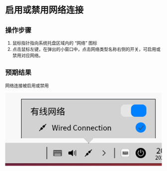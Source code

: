 # 启用或禁用网络连接

## 操作步骤

1. 鼠标指针指向系统托盘区域内的 “网络” 图标
2. 点击鼠标左键，在弹出的小窗口中，点击网络类型名称右侧的开关，可启用或禁用对应网络。

## 预期结果

网络连接被启用或禁用

![启用或禁用网络连接](./img/启用或禁用网络连接.png)